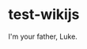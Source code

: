<!--
title: SmartFace
description: Detroductory page
published: true
date: 2020-01-17T13:53:47.992Z
tags: 
-->

# test-wikijs

I'm your father, Luke.
